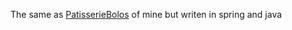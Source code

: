 The same as [PatisserieBolos](https://github.com/C0ffiz/PatisserieBolos) of mine but writen in spring and java
